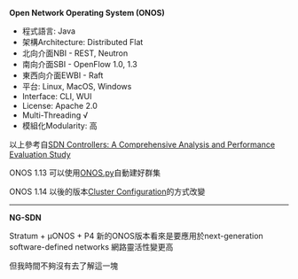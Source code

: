 **Open Network Operating System (ONOS)**
+  程式語言: Java
+  架構Architecture: Distributed Flat
+  北向介面NBI - REST, Neutron
+  南向介面SBI - OpenFlow 1.0, 1.3
+  東西向介面EWBI - Raft
+  平台: Linux, MacOS, Windows
+  Interface: CLI, WUI
+  License: Apache 2.0
+  Multi-Threading √
+  模組化Modularity: 高

以上參考自[SDN Controllers: A Comprehensive Analysis and Performance Evaluation Study](https://doi.org/10.1145/3421764)

ONOS 1.13 可以使用[ONOS.py](https://github.com/opennetworkinglab/onos/blob/master/tools/dev/mininet/onos.py)自動建好群集

ONOS 1.14 以後的版本[Cluster Configuration](https://wiki.onosproject.org/pages/viewpage.action?pageId=28836788)的方式改變

***

**NG-SDN**

Stratum + μONOS + P4
新的ONOS版本看來是要應用於next-generation software-defined networks
網路靈活性變更高

但我時間不夠沒有去了解這一塊
